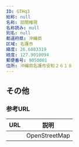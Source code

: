 ```yaml
---
ID: GTHq3
総称: null
名称: 部間権現
名称読み: null
別名: null
都道府県: 沖縄県
区域: 名護市
緯度: 26.6083319
経度: 127.9010094
郵便番号: 9050001
住所: 沖縄県名護市安和２６１８
---
```


## その他

### 参考URL

| URL | 説明          |
| --- | ------------- |
|     | OpenStreetMap |
